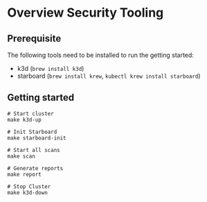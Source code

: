 # Overview Security Tooling

## Prerequisite
The following tools need to be installed to run the getting started:
- k3d (`brew install k3d`)
- starboard (`brew install krew`, `kubectl krew install starboard`)

## Getting started

```
# Start cluster
make k3d-up

# Init Starboard
make starboard-init

# Start all scans
make scan

# Generate reports
make report

# Stop Cluster
make k3d-down
```